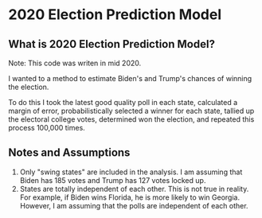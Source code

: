 # 2020 Election Prediction Model
## What is 2020 Election Prediction Model?
Note: This code was writen in mid 2020.

I wanted to a method to estimate Biden's and Trump's chances of winning the election.

To do this I took the latest good quality poll in each state, calculated a margin of error, probabilistically selected a winner for each state, tallied up the electoral college votes, determined won the election, and repeated this process 100,000 times.

##  Notes and Assumptions
1. Only "swing states" are included in the analysis. I am assuming that Biden has 185 votes and Trump has 127 votes locked up.
2. States are totally independent of each other. This is not true in reality. For example, if Biden wins Florida, he is more likely to win Georgia. However, I am assuming that the polls are independent of each other.
